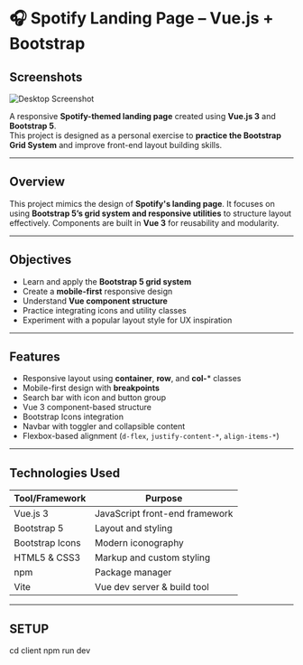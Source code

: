 # 🎧 Spotify Landing Page – Vue.js + Bootstrap


## Screenshots
![Desktop Screenshot](client/src/assets/desktop_view.png)

A responsive **Spotify-themed landing page** created using **Vue.js 3** and **Bootstrap 5**.  
This project is designed as a personal exercise to **practice the Bootstrap Grid System** and improve front-end layout building skills.

---

## Overview

This project mimics the design of **Spotify's landing page**. It focuses on using **Bootstrap 5’s grid system and responsive utilities** to structure layout effectively. Components are built in **Vue 3** for reusability and modularity.

---

## Objectives

- Learn and apply the **Bootstrap 5 grid system**
- Create a **mobile-first** responsive design
- Understand **Vue component structure**
- Practice integrating icons and utility classes
- Experiment with a popular layout style for UX inspiration

---

## Features

- Responsive layout using **container**, **row**, and **col-*** classes
- Mobile-first design with **breakpoints**
- Search bar with icon and button group
- Vue 3 component-based structure
- Bootstrap Icons integration
- Navbar with toggler and collapsible content
- Flexbox-based alignment (`d-flex`, `justify-content-*`, `align-items-*`)

---

## Technologies Used

| Tool/Framework     | Purpose                              |
|--------------------|--------------------------------------|
| Vue.js 3           | JavaScript front-end framework       |
| Bootstrap 5        | Layout and styling                   |
| Bootstrap Icons    | Modern iconography                   |
| HTML5 & CSS3       | Markup and custom styling            |
| npm                | Package manager                      |
| Vite               | Vue dev server & build tool          |

---


## SETUP

cd client
npm run dev



